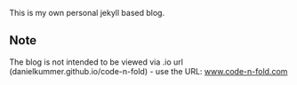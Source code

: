 
This is my own personal jekyll based blog.

## Note

The blog is not intended to be viewed via .io url (danielkummer.github.io/code-n-fold) - use the URL: www.code-n-fold.com
